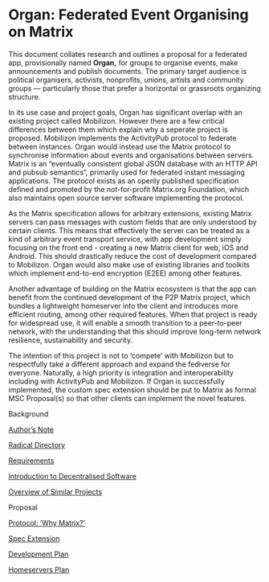 # Organ: Federated Event Organising on Matrix

This document collates research and outlines a proposal for a federated app,
provisionally named **Organ,** for groups to organise events, make announcements
and publish documents. The primary target audience is political organisers,
activists, nonprofits, unions, artists and community groups — particularly those
that prefer a horizontal or grassroots organizing structure.

In its use case and project goals, Organ has significant overlap with an
existing project called Mobilizon. However there are a few critical differences
between them which explain why a seperate project is proposed. Mobilizon
implements the ActivityPub protocol to federate between instances. Organ would
instead use the Matrix protocol to synchronise information about events and
organisations between servers. Matrix is an “eventually consistent global JSON
database with an HTTP API and pubsub semantics”, primarily used for federated
instant messaging applications. The protocol exists as an openly published
specification defined and promoted by the not-for-profit Matrix.org Foundation,
which also maintains open source server software implementing the protocol.

As the Matrix specification allows for arbitrary extensions, existing Matrix
servers can pass messages with custom fields that are only understood by certain
clients. This means that effectively the server can be treated as a kind of
arbitrary event transport service, with app development simply focusing on the
front end - creating a new Matrix client for web, iOS and Android. This should
drastically reduce the cost of development compared to Mobilizon. Organ would
also make use of existing libraries and toolkits which implement end-to-end
encryption (E2EE) among other features.

Another advantage of building on the Matrix ecosystem is that the app can
benefit from the continued development of the P2P Matrix project, which bundles
a lightweight homeserver into the client and introduces more efficient routing,
among other required features. When that project is ready for widespread use, it
will enable a smooth transition to a peer-to-peer network, with the
understanding that this should improve long-term network resilience,
sustainability and security.

The intention of this project is not to ‘compete’ with Mobilizon but to
respectfully take a different approach and expand the fediverse for everyone.
Naturally, a high priority is integration and interoperability including with
ActivityPub and Mobilizon. If Organ is successfully implemented, the custom spec
extension should be put to Matrix as formal MSC Proposal(s) so that other
clients can implement the novel features.

Background

[Author’s Note](authors-note.md)

[Radical Directory](radical-directory.md)

[Requirements](requirements.md)

[Introduction to Decentralised Software](decentralised-software.md)

[Overview of Similar Projects](similar-projects.md)

Proposal

[Protocol: ‘Why Matrix?’](protocol.md)

[Spec Extension](spec-extension.md)

[Development Plan](development-plan.md)

[Homeservers Plan](homeservers.md)
